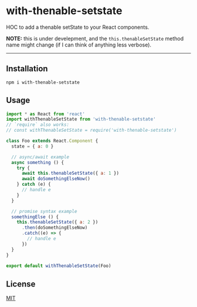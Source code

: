 # with-thenable-setstate

HOC to add a thenable setState to your React components.

**NOTE:** this is under develepment, and the `this.thenableSetState` method name
might change (if I can think of anything less verbose).

--------

## Installation

`npm i with-thenable-setstate`

## Usage

```javascript
import * as React from 'react'
import withThenableSetState from 'with-thenable-setstate'
// `require` also works:
// const withThenableSetState = require('with-thenable-setstate')

class Foo extends React.Component {
  state = { a: 0 }

  // async/await example
  async something () {
    try {
      await this.thenableSetState({ a: 1 })
      await doSomethingElseNow()
    } catch (e) {
      // handle e
    }
  }

  // promise syntax example
  somethingElse () {
    this.thenableSetState({ a: 2 })
      .then(doSomethingElseNow)
      .catch((e) => {
        // handle e
      })
  }
}

export default withThenableSetState(Foo)
```

## License

[MIT](./LICENSE.md)
